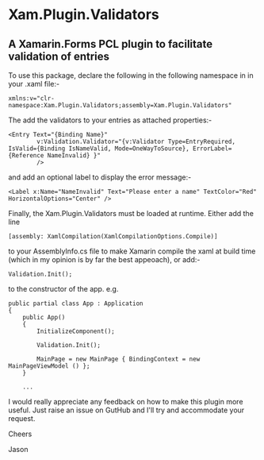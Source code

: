 # Xam.Plugin.Validators
## A Xamarin.Forms PCL plugin to facilitate validation of entries

To use this package, declare the following in the following namespace in in your .xaml file:-

	xmlns:v="clr-namespace:Xam.Plugin.Validators;assembly=Xam.Plugin.Validators"

The add the validators to your entries as attached properties:-

	<Entry Text="{Binding Name}" 
			v:Validation.Validator="{v:Validator Type=EntryRequired, IsValid={Binding IsNameValid, Mode=OneWayToSource}, ErrorLabel={Reference NameInvalid} }"
			/>

and add an optional label to display the error message:-

	<Label x:Name="NameInvalid" Text="Please enter a name" TextColor="Red" HorizontalOptions="Center" />

Finally, the Xam.Plugin.Validators must be loaded at runtime. Either add the line

	[assembly: XamlCompilation(XamlCompilationOptions.Compile)]

to your AssemblyInfo.cs file to make Xamarin compile the xaml at build time (which in my opinion is by far the best appeoach),
or add:-

	Validation.Init();

to the constructor of the app. e.g.

	public partial class App : Application
	{
		public App()
		{
			InitializeComponent();

			Validation.Init();

			MainPage = new MainPage { BindingContext = new MainPageViewModel () };
		}

		...

I would really appreciate any feedback on how to make this plugin more useful. Just raise an issue on GutHub and I'll try and accommodate your request.

Cheers

Jason
